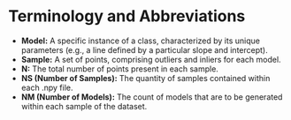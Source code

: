 # Terminology and Abbreviations

- **Model:** A specific instance of a class, characterized by its unique parameters (e.g., a line defined by a particular slope and intercept).
- **Sample:** A set of points, comprising outliers and inliers for each model.
- **N:** The total number of points present in each sample.
- **NS (Number of Samples):** The quantity of samples contained within each .npy file.
- **NM (Number of Models):** The count of models that are to be generated within each sample of the dataset.
